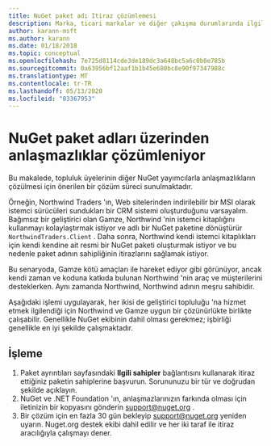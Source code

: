 ```yaml
---
title: NuGet paket adı Itiraz çözümlemesi
description: Marka, ticari markalar ve diğer çakışma durumlarında ilgili NuGet paket yayımcıları arasında anlaşmazlıkların çözümlenme işlemi.
author: karann-msft
ms.author: karann
ms.date: 01/18/2018
ms.topic: conceptual
ms.openlocfilehash: 7e725d8114cde3de189dc3a648bc5a6c0b0e785b
ms.sourcegitcommit: 0a63956bf12aaf1b1b45e680bc8e90f97347988c
ms.translationtype: MT
ms.contentlocale: tr-TR
ms.lasthandoff: 05/13/2020
ms.locfileid: "83367953"
---
```

# <a name="resolving-disputes-over-nuget-package-names"></a>NuGet paket adları üzerinden anlaşmazlıklar çözümleniyor

Bu makalede, topluluk üyelerinin diğer NuGet yayımcılarla anlaşmazlıkların çözülmesi için önerilen bir çözüm süreci sunulmaktadır.

Örneğin, Northwind Traders 'ın, Web sitelerinden indirilebilir bir MSI olarak istemci sürücüleri sundukları bir CRM sistemi oluşturduğunu varsayalım. Bağımsız bir geliştirici olan Gamze, Northwind 'nin istemci kitaplığını kullanmayı kolaylaştırmak istiyor ve adlı bir NuGet paketine dönüştürür `NorthwindTraders.Client` . Daha sonra, Northwind kendi istemci kitaplıkları için kendi kendine ait resmi bir NuGet paketi oluşturmak istiyor ve bu nedenle paket adının sahipliğinin itirazlarını sağlamak istiyor.

Bu senaryoda, Gamze kötü amaçları ile hareket ediyor gibi görünüyor, ancak kendi zaman ve koduna katkıda bulunan Northwind 'nin araç ve müşterilerini desteklerken. Aynı zamanda Northwind, Northwind adının meşru sahibidir.

Aşağıdaki işlemi uygulayarak, her ikisi de geliştirici topluluğu 'na hizmet etmek ilgilendiği için Northwind ve Gamze uygun bir çözünürlükte birlikte çalışabilir. Genellikle NuGet ekibinin dahil olması gerekmez; işbirliği genellikle en iyi şekilde çalışmaktadır.

## <a name="process"></a>İşleme

1. Paket ayrıntıları sayfasındaki **Ilgili sahipler** bağlantısını kullanarak itiraz ettiğiniz paketin sahiplerine başvurun. Sorununuzu bir tür ve doğrudan şekilde açıklayın.
2. NuGet ve .NET Foundation 'ın, anlaşmazlarınızın farkında olması için iletinizin bir kopyasını gönderin [support@nuget.org](mailto:support@nuget.org) .
3. Bir çözüm için en fazla 30 gün bekleyip [support@nuget.org](mailto:support@nuget.org) yeniden uyarın. Nuget.org destek ekibi dahil edilir ve her iki taraf ile itiraz aracılığıyla çalışmayı dener.
